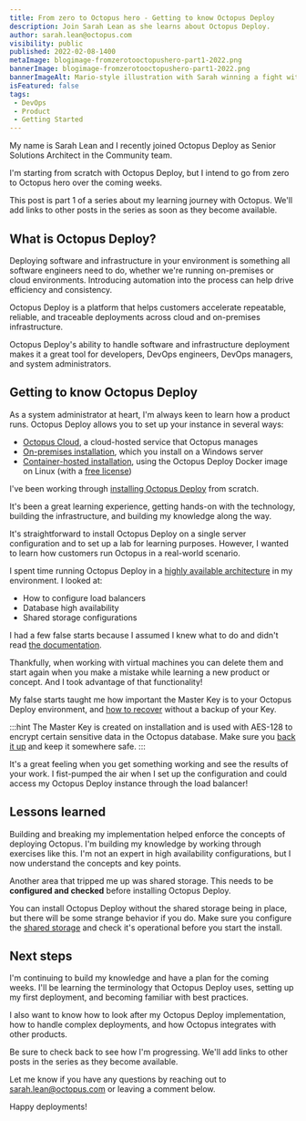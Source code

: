 ```yaml
---
title: From zero to Octopus hero - Getting to know Octopus Deploy
description: Join Sarah Lean as she learns about Octopus Deploy.
author: sarah.lean@octopus.com
visibility: public
published: 2022-02-08-1400
metaImage: blogimage-fromzerotooctopushero-part1-2022.png
bannerImage: blogimage-fromzerotooctopushero-part1-2022.png
bannerImageAlt: Mario-style illustration with Sarah winning a fight with a creature over shark infested waters.
isFeatured: false
tags:
 - DevOps
 - Product
 - Getting Started
---
```


My name is Sarah Lean and I recently joined Octopus Deploy as Senior Solutions Architect in the Community team. 

I'm starting from scratch with Octopus Deploy, but I intend to go from zero to Octopus hero over the coming weeks.

This post is part 1 of a series about my learning journey with Octopus. We'll add links to other posts in the series as soon as they become available.

## What is Octopus Deploy?

Deploying software and infrastructure in your environment is something all software engineers need to do, whether we're running on-premises or cloud environments. Introducing automation into the process can help drive efficiency and consistency. 

Octopus Deploy is a platform that helps customers accelerate repeatable, reliable, and traceable deployments across cloud and on-premises infrastructure. 

Octopus Deploy's ability to handle software and infrastructure deployment makes it a great tool for developers, DevOps engineers, DevOps managers, and system administrators.

## Getting to know Octopus Deploy

As a system administrator at heart, I'm always keen to learn how a product runs. Octopus Deploy allows you to set up your instance in several ways:

- [Octopus Cloud](https://octopus.com/start/cloud), a cloud-hosted service that Octopus manages 
- [On-premises installation](https://octopus.com/start/server-trial), which you install on a Windows server 
- [Container-hosted installation](https://octopus.com/blog/introducing-linux-docker-image), using the Octopus Deploy Docker image on Linux (with a [free license](https://octopus.com/start/server-trial))
 
I've been working through [installing Octopus Deploy](https://octopus.com/docs/installation) from scratch. 

It's been a great learning experience, getting hands-on with the technology, building the infrastructure, and building my knowledge along the way. 

It's straightforward to install Octopus Deploy on a single server configuration and to set up a lab for learning purposes.  However, I wanted to learn how customers run Octopus in a real-world scenario. 

I spent time running Octopus Deploy in a [highly available architecture](https://octopus.com/docs/administration/high-availability) in my environment. I looked at:

- How to configure load balancers
- Database high availability
- Shared storage configurations

I had a few false starts because I assumed I knew what to do and didn't read [the documentation](https://octopus.com/docs/administration/high-availability).

Thankfully, when working with virtual machines you can delete them and start again when you make a mistake while learning a new product or concept. And I took advantage of that functionality!

My false starts taught me how important the Master Key is to your Octopus Deploy environment, and [how to recover](https://octopus.com/docs/administration/managing-infrastructure/lost-master-key) without a backup of your Key.

:::hint
The Master Key is created on installation and is used with AES-128 to encrypt certain sensitive data in the Octopus database. Make sure you [back it up](https://octopus.com/docs/octopus-rest-api/octopus.server.exe-command-line/show-master-key) and keep it somewhere safe. 
:::

It's a great feeling when you get something working and see the results of your work. I fist-pumped the air when I set up the configuration and could access my Octopus Deploy instance through the load balancer!

## Lessons learned

Building and breaking my implementation helped enforce the concepts of deploying Octopus. I'm building my knowledge by working through exercises like this.  I'm not an expert in high availability configurations, but I now understand the concepts and key points. 

Another area that tripped me up was shared storage. This needs to be **configured and checked** before installing Octopus Deploy.  

You can install Octopus Deploy without the shared storage being in place, but there will be some strange behavior if you do. Make sure you configure the [shared storage](https://octopus.com/docs/administration/high-availability/design/octopus-for-high-availability-on-premises#shared-storage) and check it's operational before you start the install.  

## Next steps

I'm continuing to build my knowledge and have a plan for the coming weeks. I'll be learning the terminology that Octopus Deploy uses, setting up my first deployment, and becoming familiar with best practices.   

I also want to know how to look after my Octopus Deploy implementation, how to handle complex deployments, and how Octopus integrates with other products. 

Be sure to check back to see how I'm progressing. We'll add links to other posts in the series as they become available.

Let me know if you have any questions by reaching out to [sarah.lean@octopus.com](mailto:sarah.lean@octopus.com) or leaving a comment below.

Happy deployments!
